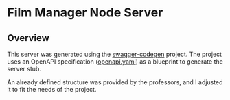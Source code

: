 # Film Manager Node Server

## Overview
This server was generated using the [swagger-codegen](https://github.com/swagger-api/swagger-codegen) project.
The project uses an OpenAPI specification ([openapi.yaml](api/openapi.yaml)) as a blueprint to generate the server stub. 

An already defined structure was provided by the professors, and I adjusted it to fit the needs of the project.
